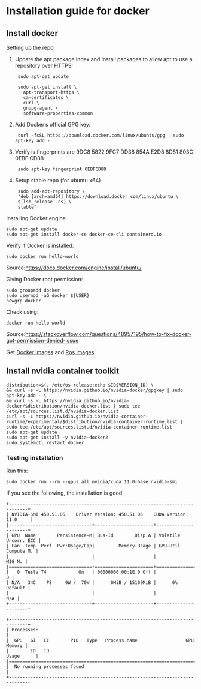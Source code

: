 # Installation guide for docker 

## Install docker
Setting up the repo
1. Update the apt package index and install packages to allow apt to use a repository over HTTPS:

		sudo apt-get update
		
		sudo apt-get install \
    	  apt-transport-https \
    	  ca-certificates \
    	  curl \
    	  gnupg-agent \
    	  software-properties-common

2. Add Docker’s official GPG key:
	
		curl -fsSL https://download.docker.com/linux/ubuntu/gpg | sudo apt-key add -

3. Verify is fingerprints are 9DC8 5822 9FC7 DD38 854A  E2D8 8D81 803C 0EBF CD88

		sudo apt-key fingerprint 0EBFCD88

4. Setup stable repo (for ubuntu x64)

		sudo add-apt-repository \
		"deb [arch=amd64] https://download.docker.com/linux/ubuntu \
		$(lsb_release -cs) \
		stable"

Installing Docker engine

 	sudo apt-get update
 	sudo apt-get install docker-ce docker-ce-cli containerd.io

Verify if Docker is installed:

	sudo docker run hello-world

Source:https://docs.docker.com/engine/install/ubuntu/ 


Giving Docker root permission:

	sudo groupadd docker
	sudo usermod -aG docker ${USER}
	newgrp docker

Check using:

	docker run hello-world

Source:https://stackoverflow.com/questions/48957195/how-to-fix-docker-got-permission-denied-issue


Get [Docker images](https://hub.docker.com/search?q=&type=image) and [Ros images](https://registry.hub.docker.com/_/ros/)

## Install nvidia container toolkit


	distribution=$(. /etc/os-release;echo $ID$VERSION_ID) \
	&& curl -s -L https://nvidia.github.io/nvidia-docker/gpgkey | sudo apt-key add - \
	&& curl -s -L https://nvidia.github.io/nvidia-docker/$distribution/nvidia-docker.list | sudo tee /etc/apt/sources.list.d/nvidia-docker.list
	curl -s -L https://nvidia.github.io/nvidia-container-runtime/experimental/$distribution/nvidia-container-runtime.list | sudo tee /etc/apt/sources.list.d/nvidia-container-runtime.list
	sudo apt-get update
	sudo apt-get install -y nvidia-docker2
	sudo systemctl restart docker
	
### Testing installation 

Run this:

	sudo docker run --rm --gpus all nvidia/cuda:11.0-base nvidia-smi
	
If you see the following, the installation is good.

	+-----------------------------------------------------------------------------+
	| NVIDIA-SMI 450.51.06    Driver Version: 450.51.06    CUDA Version: 11.0     |
	|-------------------------------+----------------------+----------------------+
	| GPU  Name        Persistence-M| Bus-Id        Disp.A | Volatile Uncorr. ECC |
	| Fan  Temp  Perf  Pwr:Usage/Cap|         Memory-Usage | GPU-Util  Compute M. |
	|                               |                      |               MIG M. |
	|===============================+======================+======================|
	|   0  Tesla T4            On   | 00000000:00:1E.0 Off |                    0 |
	| N/A   34C    P8     9W /  70W |      0MiB / 15109MiB |      0%      Default |
	|                               |                      |                  N/A |
	+-------------------------------+----------------------+----------------------+

	+-----------------------------------------------------------------------------+
	| Processes:                                                                  |
	|  GPU   GI   CI        PID   Type   Process name                  GPU Memory |
	|        ID   ID                                                   Usage      |
	|=============================================================================|
	|  No running processes found                                                 |
	+-----------------------------------------------------------------------------+
	

